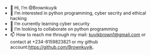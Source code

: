 - 👋 Hi, I’m @Brownkuyik
- 👀 I’m interested in python programming, cyber secrity and ethical hacking 
- 🌱 I’m currently learning cyber security
- 💞️ I’m looking to collaborate on python programming
- 📫 How to reach me through my mail: kuyikbrown1@gmail.com or contact at +234-8159823821 or my github account:https://github.com/Brownkuyik.
